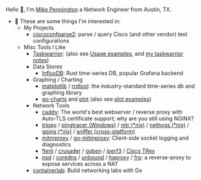 
<!--
**mpenning/mpenning** is a ✨ _special_ ✨ repository because its `README.md` (this file) appears on your GitHub profile.

Here are some ideas to get you started:

- 🔭 I’m currently working on ...
- 🌱 I’m currently learning ...
- 👯 I’m looking to collaborate on ...
- 🤔 I’m looking for help with ...
- 💬 Ask me about ...
- 📫 How to reach me: ...
- 😄 Pronouns: ...
- ⚡ Fun fact: ...
-->
Hello 👋, I'm [Mike Pennington][1] a Network Engineer from Austin, TX.

- 💬 These are some things I'm interested in:
  - My Projects
    - [ciscoconfparse2][4]: parse / query Cisco (and other vendor) text configurations 
  - Misc Tools I Like
    - [Taskwarrior][2]: (also see [Usage examples][3], and [my taskwarrior notes][5])
    - Data Stores
      - [InfluxDB][31]: Rust time-series DB, popular Grafana backend 
    - Graphing / Charting
      - [matplotlib][20] / [rrdtool][19]: the industry-standard time-series db and graphing library
      - [go-charts][16] and [plot][15] (also see [plot examples][17])
    - Network Tools
      - [caddy][32]: The world's best webserver / reverse proxy with Auto-TLS certificate support; why are you still using NGINX?
      - [trippy][30] / [pingtracer (Windows)][7] / [mtr (*nix)][8] / [nethogs (*nix)][9] / [gping (*nix)][10] / [sniffer (cross-platform)][11]
      - [mitmproxy][21] / [go-mitmproxy][13]: Client-side socket logging and diagnostics
      - [flent][27] / [crusader][29] / [goben][14] / [iperf3][18] / [Cisco TRex][28]
      - [nsd][24] / [coredns][13] / [unbound][23] / [haproxy][25] / [frp][12]: a reverse-proxy to expose services across a NAT
    - [containerlab][22]: Build networking labs with Go
    
[1]: http://pennington.net
[2]: https://github.com/GothenburgBitFactory/taskwarrior
[3]: https://taskwarrior.org/docs/examples/
[4]: https://github.com/mpenning/ciscoconfparse2/
[5]: https://github.com/mpenning/taskwarrior_notes
[6]: https://github.com/mpenning/rst2pdf_http
[7]: https://github.com/bp2008/pingtracer
[8]: https://github.com/traviscross/mtr
[9]: https://github.com/raboof/nethogs
[10]: https://github.com/orf/gping
[11]: https://github.com/chenjiandongx/sniffer
[12]: https://github.com/fatedier/frp
[13]: https://github.com/coredns/coredns
[13]: https://github.com/lqqyt2423/go-mitmproxy
[14]: https://github.com/udhos/goben
[15]: https://github.com/gonum/plot
[16]: https://github.com/go-echarts/go-echarts
[17]: https://github.com/gonum/plot/wiki/Example-plots
[18]: https://github.com/esnet/iperf
[19]: https://github.com/oetiker/rrdtool-1.x
[20]: https://github.com/matplotlib/matplotlib
[21]: https://github.com/mitmproxy/mitmproxy
[21]: https://github.com/mitmproxy/mitmproxy
[22]: https://github.com/srl-labs/containerlab/tree/main
[23]: https://github.com/NLnetLabs/unbound
[24]: https://github.com/NLnetLabs/nsd
[25]: http://www.haproxy.org/
[26]: https://github.com/mpenning/pmlib
[27]: https://github.com/tohojo/flent
[28]: https://github.com/cisco-system-traffic-generator/trex-core
[29]: https://github.com/Zoxc/crusader
[30]: https://github.com/fujiapple852/trippy
[31]: https://github.com/influxdata/influxdb/
[32]: https://github.com/caddyserver/caddy
